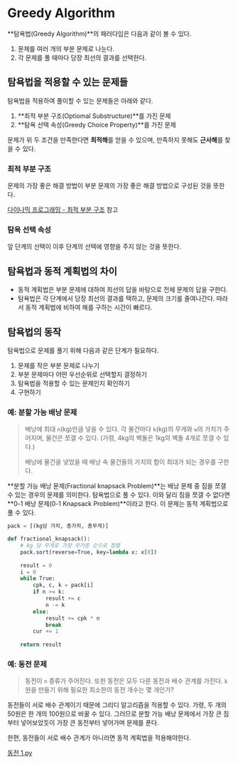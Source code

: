 # Greedy Algorithm

**탐욕법(Greedy Algorithm)**의 패러다임은 다음과 같이 볼 수 있다.

1. 문제를 여러 개의 부분 문제로 나눈다.
2. 각 문제를 풀 때마다 당장 최선의 결과를 선택한다.



## 탐욕법을 적용할 수 있는 문제들

탐욕법을 적용하여 풀이할 수 있는 문제들은 아래와 같다.

1. **최적 부분 구조(Optiomal Substructure)**를 가진 문제
2. **탐욕 선택 속성(Greedy Choice Property)**를 가진 문제



문제가 위 두 조건을 만족한다면 **최적해**를 얻을 수 있으며, 만족하지 못해도 **근사해**를 찾을 수 있다.



### 최적 부분 구조

문제의 가장 좋은 해결 방법이 부분 문제의 가장 좋은 해결 방법으로 구성된 것을 뜻한다.

[다이나믹 프로그래밍 - 최적 부분 구조](https://github.com/leegwae/algorithms/blob/main/Dynamic%20Programming.md#%EC%B5%9C%EC%A0%81-%EB%B6%80%EB%B6%84-%EA%B5%AC%EC%A1%B0) 참고



### 탐욕 선택 속성

앞 단계의 선택이 이후 단계의 선택에 영향을 주지 않는 것을 뜻한다.



## 탐욕법과 동적 계획법의 차이

- 동적 계획법은 부분 문제에 대하여 최선의 답을 바탕으로 전체 문제의 답을 구한다.
- 탐욕법은 각 단계에서 당장 최선의 결과를 택하고, 문제의 크기를 줄여나간다. 따라서 동적 계획법에 비하여 해를 구하는 시간이 빠르다.



## 탐욕법의 동작

탐욕법으로 문제를 풀기 위해 다음과 같은 단계가 필요하다.

1. 문제를 작은 부분 문제로 나누기
2. 부분 문제마다 어떤 우선순위로 선택할지 결정하기
3. 탐욕법을 적용할 수 있는 문제인지 확인하기
4. 구현하기



### 예: 분할 가능 배낭 문제

> 배낭에 최대 `n`(kg)만큼 넣을 수 있다. 각 물건마다 `k`(kg)의 무게와 `w`의 가치가 주어지며, 물건은 쪼갤 수 있다. (가령, 4kg의 벽돌은 1kg의 벽돌 4개로 쪼갤 수 있다.)
>
> 배낭에 물건을 넣었을 때 배낭 속 물건들의 가치의 합이 최대가 되는 경우를 구한다.

**분할 가능 배낭 문제(Fractional knapsack Problem)**는 배낭 문제 중 짐을 쪼갤 수 있는 경우의 문제를 의미한다. 탐욕법으로 풀 수 있다. 이와 달리 짐을 쪼갤 수 없다면 **0-1 배낭 문제(0-1 Knapsack Problem)**이라고 한다. 이 문제는 동적 계획법으로 풀 수 있다.



```python
pack = [(kg당 가치, 총가치, 총무게)]

def fractional_knapsack():
    # kg 당 무게로 가장 무거운 순으로 정렬
    pack.sort(reverse=True, key=lambda x: x[0])
    
    result = 0
    i = 0
    while True:
        cpk, c, k = pack[i]
        if n >= k:
            result += c
            n -= k
        else:
            result += cpk * n
            break
		cur += 1
        
    return result
```



### 예: 동전 문제

> 동전이 `n` 종류가 주어진다. 또한 동전은 모두 다른 동전과 배수 관계를 가진다. `k`원을 만들기 위해 필요한 최소한의 동전 개수는 몇 개인가?

동전들이 서로 배수 관계이기 때문에 그리디 알고리즘을 적용할 수 있다. 가령, 두 개의 50원은 한 개의 100원으로 바꿀 수 있다. 그러므로 분할 가능 배낭 문제에서 가장 큰 짐부터 넣어보았듯이 가장 큰 동전부터 넣어가며 문제를 푼다.

한편, 동전들이 서로 배수 관계가 아니라면 동적 계획법을 적용해야한다.

[동전 1.py](https://github.com/leegwae/problem-solving/blob/main/greedy/%EB%8F%99%EC%A0%84%201.py)


